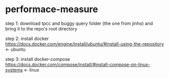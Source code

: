# performace-measure
step 1: download tpcc and buggy query folder (the one from jinho) and bring it to the repo's root directory 


step 2: install docker https://docs.docker.com/engine/install/ubuntu/#install-using-the-repository <- ubuntu 


step 3: install docker-compose https://docs.docker.com/compose/install/#install-compose-on-linux-systems <- linux 
